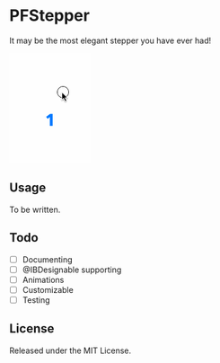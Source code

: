 # PFStepper

It may be the most elegant stepper you have ever had!

![Sample](Sample.gif)

## Usage

To be written.

## Todo

- [ ] Documenting
- [ ] @IBDesignable supporting
- [ ] Animations
- [ ] Customizable
- [ ] Testing

## License

Released under the MIT License.